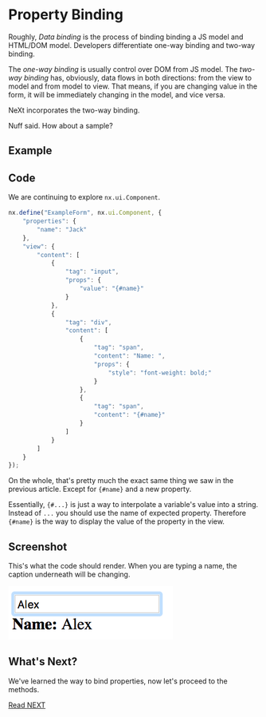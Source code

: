 # Property Binding

Roughly, *Data binding* is the process of binding binding a JS model and HTML/DOM model. Developers differentiate one-way binding and two-way binding. 

The *one-way binding* is usually control over DOM from JS model. The *two-way binding* has, obviously, data flows in both directions: from the view to model and from model to view. That means, if you are changing value in the form, it will be immediately changing in the model, and vice versa.

NeXt incorporates the two-way binding.

Nuff said. How about a sample?

## Example
## Code
We are continuing to explore ```nx.ui.Component```. 

```JavaScript
nx.define("ExampleForm", nx.ui.Component, {
	"properties": {
		"name": "Jack"
	},
	"view": {
		"content": [
			{
				"tag": "input",
				"props": {
					"value": "{#name}"
				}
			},
			{
				"tag": "div",
				"content": [
					{
						"tag": "span",
						"content": "Name: ",
						"props": {
							"style": "font-weight: bold;"
						}
					},
					{
						"tag": "span",
						"content": "{#name}"
					}
				]
			}
		]
	}
});
```

On the whole, that's pretty much the exact same thing we saw in the previous article. Except for ```{#name}``` and a new property.

Essentially, ```{#...}``` is just a way to interpolate a variable's value into a string. Instead of ```...``` you should use the name of expected property. Therefore ```{#name}``` is the way to display the value of the property in the view.

## Screenshot
This's what the code should render. When you are typing a name, the caption underneath will be changing.

![](../images/tutorial-006-01/name-form.png)

## What's Next?
We've learned the way to bind properties, now let's proceed to the methods.

[Read NEXT](./tutorial-006-02.md)
